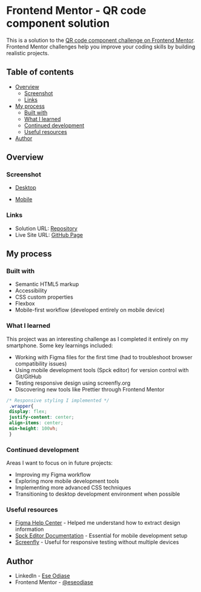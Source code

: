 # Frontend Mentor - QR code component solution

This is a solution to the [QR code component challenge on Frontend Mentor](https://www.frontendmentor.io/challenges/qr-code-component-iux_sIO_H). Frontend Mentor challenges help you improve your coding skills by building realistic projects. 

## Table of contents

- [Overview](#overview)
  - [Screenshot](#screenshot)
  - [Links](#links)
- [My process](#my-process)
  - [Built with](#built-with)
  - [What I learned](#what-i-learned)
  - [Continued development](#continued-development)
  - [Useful resources](#useful-resources)
- [Author](#author)

## Overview

### Screenshot

- [Desktop](./screenshot/desktop_qr_code.jpg)

- [Mobile](./screenshot/mobile_qr_code.jpg)

### Links

- Solution URL: [Repository](https://github.com/eseodiase/QR-code-component)
- Live Site URL: [GitHub Page](https://eseodiase.github.io/QR-code-component/)

## My process

### Built with

- Semantic HTML5 markup
- Accessibility
- CSS custom properties
- Flexbox
- Mobile-first workflow (developed entirely on mobile device)

### What I learned

This project was an interesting challenge as I completed it entirely on my smartphone. Some key learnings included:

- Working with Figma files for the first time (had to troubleshoot browser compatibility issues)
- Using mobile development tools (Spck editor) for version control with Git/GitHub
- Testing responsive design using screenfly.org
- Discovering new tools like Prettier through Frontend Mentor

```css
/* Responsive styling I implemented */
 .wrapper{
 display: flex;
 justify-content: center;
 align-items: center;
 min-height: 100vh;
 }
```

### Continued development

Areas I want to focus on in future projects:
- Improving my Figma workflow
- Exploring more mobile development tools
- Implementing more advanced CSS techniques
- Transitioning to desktop development environment when possible

### Useful resources

- [Figma Help Center](https://help.figma.com/) - Helped me understand how to extract design information
- [Spck Editor Documentation](https://spck.io/documentation) - Essential for mobile development setup
- [Screenfly](https://screenfly.org) - Useful for responsive testing without multiple devices

## Author

- LinkedIn - [Ese Odiase](https://ng.linkedin.com/in/ese-g-odiase-220576196)
- Frontend Mentor - [@eseodiase](https://www.frontendmentor.io/profile/eseodiase)
